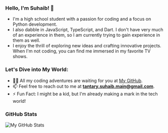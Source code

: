 
### Hello, I'm Suhaib! 👋

- I'm a high school student with a passion for coding and a focus on Python development.
- I also dabble in JavaScript, TypeScript, and Dart. I don't have very much of an experience in them, so I am currently trying to gain experience in them as well.
- I enjoy the thrill of exploring new ideas and crafting innovative projects. When I'm not coding, you can find me immersed in my favorite TV shows.

### Let's Dive into My World:

- 👨‍💻 All my coding adventures are waiting for you at [My GitHub](https://github.com/Suhaib-Hilal).
- 📫 Feel free to reach out to me at **tantary.suhaib.main@gmail.com**.
- ⚡ Fun Fact: I might be a kid, but I'm already making a mark in the tech world!

### GitHub Stats
![My GitHub Stats](https://github-readme-stats.vercel.app/api?username=Suhaib-Hilal&show_icons=true&theme=radical)
